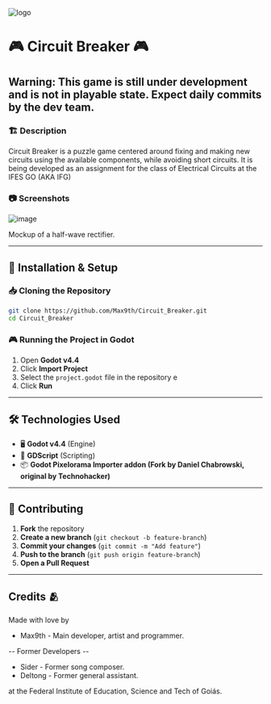 
![logo](https://github.com/user-attachments/assets/54176eea-e996-4ea7-9e0e-cd6c5b0e99da)

# 🎮 Circuit Breaker 🎮

## Warning: This game is still under development and is not in playable state. Expect daily commits by the dev team.

### 🏗️ Description  
Circuit Breaker is a puzzle game centered around fixing and making new circuits using the available components, while avoiding short circuits. It is being developed as an assignment for the class of Electrical Circuits at the IFES GO (AKA IFG)

### 📷 Screenshots  
 ![image](https://github.com/user-attachments/assets/0098eb9b-09f5-48c7-b1be-cfa333238ae8)

Mockup of a half-wave rectifier.

---

## 🔧 Installation & Setup  

### 📥 Cloning the Repository  
```sh
git clone https://github.com/Max9th/Circuit_Breaker.git
cd Circuit_Breaker
```

### 🎮 Running the Project in Godot  
1. Open **Godot v4.4**  
2. Click **Import Project**  
3. Select the `project.godot` file in the repository  e 
4. Click **Run**  

---

## 🛠️ Technologies Used  
- 🖥️ **Godot v4.4** (Engine)  
- 🎨 **GDScript** (Scripting)  
- 📦 **Godot Pixelorama Importer addon (Fork by Daniel Chabrowski, original by Technohacker)**

---

## 🤝 Contributing  
1. **Fork** the repository  
2. **Create a new branch** (`git checkout -b feature-branch`)  
3. **Commit your changes** (`git commit -m "Add feature"`)  
4. **Push to the branch** (`git push origin feature-branch`)  
5. **Open a Pull Request**  

---

## Credits 🫂

Made with love by 

- Max9th - Main developer, artist and programmer.

-- Former Developers --
  
- Sider - Former song composer.
- Deltong -  Former general assistant.

at the Federal Institute of Education, Science and Tech of Goiás.
